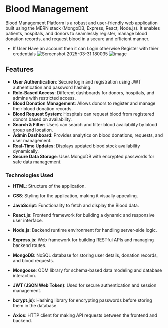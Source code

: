 # Blood Management

Blood Management Platform is a robust and user-friendly web application built using the MERN stack (MongoDB, Express, React, Node.js). It enables patients, hospitals, and donors to seamlessly register, manage blood donation records, and request blood in a secure and efficient manner.
- If User Have an account then it can Login otherwise Register with thier credentials
![Screenshot 2025-03-31 180035](https://github.com/user-attachments/assets/9aa55f13-bd88-41ea-a49c-c82ef9cf2d50)
![image](https://github.com/user-attachments/assets/b540b1c1-d704-4614-9a4c-ee1c41525425)



## Features

- **User Authentication**: Secure login and registration using JWT authentication and password hashing.
- **Role-Based Access**: Different dashboards for donors, hospitals, and admins with restricted access.
- **Blood Donation Management**:  Allows donors to register and manage their blood donation records.
- **Blood Request System**: Hospitals can request blood from registered donors based on availability.
- **Search & Filter**:  Users can search and filter blood availability by blood group and location.
- **Admin Dashboard**:  Provides analytics on blood donations, requests, and user management.
- **Real-Time Updates**:  Displays updated blood stock availability dynamically.
- **Secure Data Storage**:  Uses MongoDB with encrypted passwords for safe data management.


### Technologies Used

- **HTML**: Structure of the application.
- **CSS**: Styling for the application, making it visually appealing.
- **JavaScript**: Functionality to fetch and display the Blood data.
- **React.js**: Frontend framework for building a dynamic and responsive user interface.
  
- **Node.js**: Backend runtime environment for handling server-side logic.
- **Express.js**: Web framework for building RESTful APIs and managing backend routes.
- **MongoDB**: NoSQL database for storing user details, donation records, and blood requests.
- **Mongoose**: ODM library for schema-based data modeling and database interaction.
- **JWT (JSON Web Token)**: Used for secure authentication and session management.
- **bcrypt.js)**: Hashing library for encrypting passwords before storing them in the database.
- **Axios**: HTTP client for making API requests between the frontend and backend.

